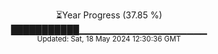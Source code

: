<p align="center">
⏳Year Progress (37.85 %) <br>
███████████▁▁▁▁▁▁▁▁▁▁▁▁▁▁▁▁▁▁▁ <br>
<sub>Updated: Sat, 18 May 2024 12:30:36 GMT</sub>
</p>

